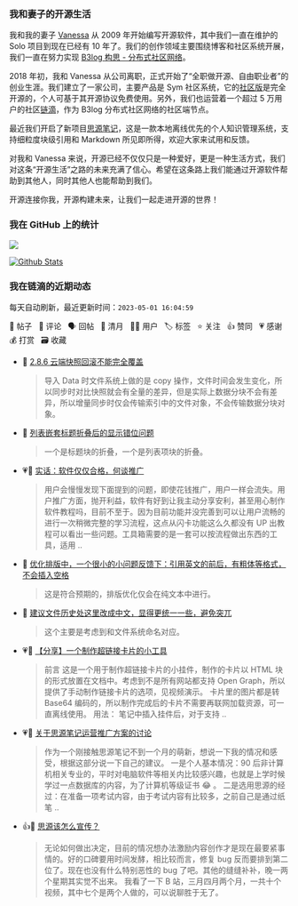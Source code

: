 ### 我和妻子的开源生活

我和我的妻子 [Vanessa](https://github.com/Vanessa219) 从 2009 年开始编写开源软件，其中我们一直在维护的 Solo 项目到现在已经有 10 年了。我们的创作领域主要围绕博客和社区系统开展，我们一直在努力实现 [B3log 构思 - 分布式社区网络](https://ld246.com/article/1546941897596)。

2018 年初，我和 Vanessa 从公司离职，正式开始了“全职做开源、自由职业者”的创业生涯。我们建立了一家公司，主要产品是 Sym 社区系统，它的[社区版](https://github.com/88250/symphony)是完全开源的，个人可基于其开源协议免费使用。另外，我们也运营着一个超过 5 万用户的社区[链滴](https://ld246.com)，作为 B3log 分布式社区网络的社区端节点。

最近我们开启了新项目[思源笔记](https://github.com/siyuan-note/siyuan)，这是一款本地离线优先的个人知识管理系统，支持细粒度块级引用和 Markdown 所见即所得，欢迎大家来试用和反馈。

对我和 Vanessa 来说，开源已经不仅仅只是一种爱好，更是一种生活方式，我们对这条“开源生活”之路的未来充满了信心。希望在这条路上我们能通过开源软件帮助到其他人，同时其他人也能帮助到我们。

开源连接你我，开源构建未来，让我们一起走进开源的世界！

### 我在 GitHub 上的统计

<a title="Hits" target="_blank" href="https://github.com/88250/88250"><img src="https://hits.b3log.org/88250/88250.svg"></a>

[![Github Stats](https://github-readme-stats.vercel.app/api?username=88250&theme=tokyonight&show_icons=true)](https://github.com/88250)

<!--events start -->

### 我在链滴的近期动态

每天自动刷新，最近更新时间：`2023-05-01 16:04:59`

📝 帖子 &nbsp; 💬 评论 &nbsp; 🗣 回帖 &nbsp; 🌙 清月 &nbsp; 👨‍💻 用户 &nbsp; 🏷️ 标签 &nbsp; ⭐️ 关注 &nbsp; 👍 赞同 &nbsp; 💗 感谢 &nbsp; 💰 打赏 &nbsp; 🗃 收藏

* 💬 [2.8.6 云端快照回滚不能完全覆盖](https://ld246.com/article/1682917310540/comment/1682920231931#comments)

  > 导入 Data 时文件系统上做的是 copy 操作，文件时间会发生变化，所以同步时对比快照就会有全量的差异，但是实际上数据分块不会有差异，所以增量同步时仅会传输索引中的文件对象，不会传输数据分块对象。
* 💬 [列表嵌套标题折叠后的显示错位问题](https://ld246.com/article/1682518613768/comment/1682909008826#comments)

  > 一个是标题块的折叠，一个是列表项块的折叠。
* 💗📝 [实话：软件仅仅合格，何谈推广](https://ld246.com/article/1682857601315)

  > 用户会慢慢发现下面提到的问题，即使花钱推广，用户一样会流失。用户推广方面，抛开利益，软件有好到让我主动分享安利，甚至用心制作软件教程吗，目前不至于。因为目前功能并没完善到可以让用户流畅的进行一次稍微完整的学习流程，这点从闪卡功能这么久都没有 UP 出教程可以看出一些问题。工具箱需要的是一套可以按流程做出东西的工具，适用 ..
* 💬 [优化排版中，一个很小的小问题反馈下：引用英文的前后，有粗体等格式，不会插入空格](https://ld246.com/article/1682862813845/comment/1682863230889#comments)

  > 这是符合预期的，排版优化仅会在纯文本中进行。
* 💬 [建议文件历史处这里改成中文，显得更统一一些，避免突兀](https://ld246.com/article/1682843198283/comment/1682859478076#comments)

  > 这个主要是考虑到和文件系统命名对应。
* 💗📝 [【分享】一个制作超链接卡片的小工具](https://ld246.com/article/1682782700736)

  > 前言 这是一个用于制作超链接卡片的小挂件，制作的卡片以 HTML 块的形式放置在文档中。考虑到不是所有网站都支持 Open Graph，所以提供了手动制作链接卡片的选项，见视频演示。 卡片里的图片都是转 Base64 编码的，所以制作完成后的卡片不需要再联网加载资源，可一直离线使用。 用法： 笔记中插入挂件后，对于支持 ..
* 💗💬 [关于思源笔记运营推广方案的讨论](https://ld246.com/article/1682593637581/comment/1682775671951#comments)

  > 作为一个刚接触思源笔记不到一个月的萌新，想说一下我的情况和感受，根据这部分说一下自己的建议。 一是个人基本情况：90 后非计算机相关专业的，平时对电脑软件等相关内比较感兴趣，也就是上学时候学过一点数据库的内容，为了计算机等级证书 😂 。 二是选用思源的经过：在准备一项考试内容，由于考试内容有比较多，之前自己是通过纸笔 ..
* 👍💬 [思源该怎么宣传？](https://ld246.com/article/1682688779751/comment/1682774699134#comments)

  > 无论如何做出决定，目前的情况想办法激励内容创作才是现在最要紧事情的。好的口碑要用时间发酵，相比较而言，修复 bug 反而要排到第二位了。现在也没有什么特别恶性的 bug 了吧。其他的缝缝补补，晚一两个星期其实觉不出来。 我看了一下 B 站，三月四月两个月，一共十个视频，其中七个是两个人做的，可以说聊胜于无了。


<!--events end -->
